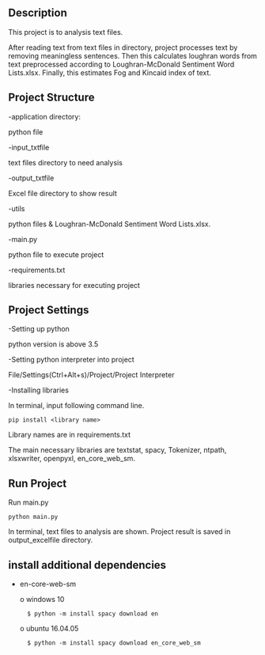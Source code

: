 ## Description

This project is to analysis text files.

After reading text from text files in directory, project processes text by removing meaningless sentences.
Then this calculates loughran words from text preprocessed according to Loughran-McDonald Sentiment Word Lists.xlsx.
Finally, this estimates Fog and Kincaid index of text.

## Project Structure
-application directory:

python file

-input_txtfile

text files directory to need analysis
    
-output_txtfile

Excel file directory to show result
    
-utils
    
python files & Loughran-McDonald Sentiment Word Lists.xlsx.

-main.py

python file to execute project

-requirements.txt

libraries necessary for executing project

## Project Settings

-Setting up python

python version is above 3.5

-Setting python interpreter into project

File/Settings(Ctrl+Alt+s)/Project/Project Interpreter

-Installing libraries

In terminal, input following command line.

    pip install <library name>
    
Library names are in requirements.txt

The main necessary libraries are textstat, spacy, Tokenizer, ntpath, xlsxwriter, openpyxl, en_core_web_sm.
    
## Run Project

Run main.py

    python main.py
    
In terminal, text files to analysis are shown.
Project result is saved in output_excelfile directory.

## install additional dependencies

- en-core-web-sm

    o windows 10
        
        $ python -m install spacy download en
    
    o ubuntu 16.04.05
    
        $ python -m install spacy download en_core_web_sm 
    